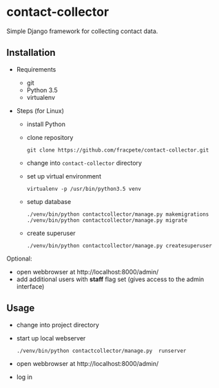# contact-collector

Simple Django framework for collecting contact data.


## Installation

* Requirements

  * git
  * Python 3.5
  * virtualenv

* Steps (for Linux)

  * install Python
  * clone repository

    ```
    git clone https://github.com/fracpete/contact-collector.git
    ```

  * change into `contact-collector` directory
  * set up virtual environment

    ```
    virtualenv -p /usr/bin/python3.5 venv
    ```

  * setup database

    ```
    ./venv/bin/python contactcollector/manage.py makemigrations
    ./venv/bin/python contactcollector/manage.py migrate
    ```

  * create superuser

    ```
    ./venv/bin/python contactcollector/manage.py createsuperuser
    ```

Optional:

  * open webbrowser at http://localhost:8000/admin/
  * add additional users with **staff** flag set (gives access to the admin interface)


## Usage

* change into project directory
* start up local webserver

  ```
  ./venv/bin/python contactcollector/manage.py  runserver
  ```

* open webbrowser at http://localhost:8000/admin/
* log in

